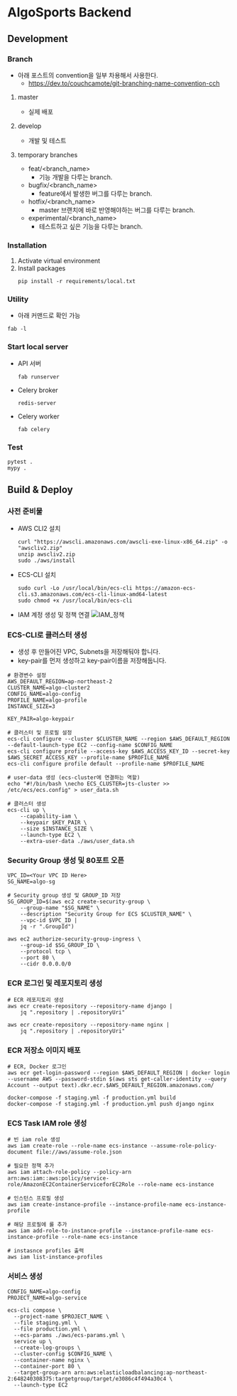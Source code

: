 # AlgoSports Backend

## Development

### Branch

- 아래 포스트의 convention을 일부 차용해서 사용한다.
  - https://dev.to/couchcamote/git-branching-name-convention-cch

1. master
   - 실제 배포
2. develop
   - 개발 및 테스트
3. temporary branches

   - feat/<branch_name>
     - 기능 개발을 다루는 branch.
   - bugfix/<branch_name>
     - feature에서 발생한 버그를 다루는 branch.
   - hotfix/<branch_name>
     - master 브랜치에 바로 반영해야하는 버그를 다루는 branch.
   - experimental/<branch_name>
     - 테스트하고 싶은 기능을 다루는 branch.

### Installation

1. Activate virtual environment
2. Install packages
   ```shell
   pip install -r requirements/local.txt
   ```

### Utility

- 아래 커맨드로 확인 가능

```shell
fab -l
```

### Start local server

- API 서버
  ```shell
  fab runserver
  ```
- Celery broker
  ```shell
  redis-server
  ```
- Celery worker
  ```shell
  fab celery
  ```

### Test

```shell
pytest .
mypy .
```

## Build & Deploy

### 사전 준비물

- AWS CLI2 설치
  ```shell
  curl "https://awscli.amazonaws.com/awscli-exe-linux-x86_64.zip" -o "awscliv2.zip"
  unzip awscliv2.zip
  sudo ./aws/install
  ```
- ECS-CLI 설치
  ```shell
  sudo curl -Lo /usr/local/bin/ecs-cli https://amazon-ecs-cli.s3.amazonaws.com/ecs-cli-linux-amd64-latest
  sudo chmod +x /usr/local/bin/ecs-cli
  ```
- IAM 계정 생성 및 정책 연결
  ![IAM_정책](./docs/IAM_정책.png)

### ECS-CLI로 클러스터 생성

- 생성 후 만들어진 VPC, Subnets을 저장해둬야 합니다.
- key-pair를 먼저 생성하고 key-pair이름을 저장해둡니다.

```shell
# 환경변수 설정
AWS_DEFAULT_REGION=ap-northeast-2
CLUSTER_NAME=algo-cluster2
CONFIG_NAME=algo-config
PROFILE_NAME=algo-profile
INSTANCE_SIZE=3

KEY_PAIR=algo-keypair

# 클러스터 및 프로필 설정
ecs-cli configure --cluster $CLUSTER_NAME --region $AWS_DEFAULT_REGION --default-launch-type EC2 --config-name $CONFIG_NAME
ecs-cli configure profile --access-key $AWS_ACCESS_KEY_ID --secret-key $AWS_SECRET_ACCESS_KEY --profile-name $PROFILE_NAME
ecs-cli configure profile default --profile-name $PROFILE_NAME

# user-data 생성 (ecs-cluster에 연결하는 역할)
echo "#!/bin/bash \necho ECS_CLUSTER=jts-cluster >> /etc/ecs/ecs.config" > user_data.sh

# 클러스터 생성
ecs-cli up \
    --capability-iam \
    --keypair $KEY_PAIR \
    --size $INSTANCE_SIZE \
    --launch-type EC2 \
    --extra-user-data ./aws/user_data.sh
```

### Security Group 생성 및 80포트 오픈

```shell
VPC_ID=<Your VPC ID Here>
SG_NAME=algo-sg

# Security group 생성 및 GROUP_ID 저장
SG_GROUP_ID=$(aws ec2 create-security-group \
    --group-name "$SG_NAME" \
    --description "Security Group for ECS $CLUSTER_NAME" \
    --vpc-id $VPC_ID |
    jq -r ".GroupId")

aws ec2 authorize-security-group-ingress \
    --group-id $SG_GROUP_ID \
    --protocol tcp \
    --port 80 \
    --cidr 0.0.0.0/0
```

### ECR 로그인 및 레포지토리 생성

```shell
# ECR 레포지토리 생성
aws ecr create-repository --repository-name django |
    jq ".repository | .repositoryUri"

aws ecr create-repository --repository-name nginx |
    jq ".repository | .repositoryUri"
```

### ECR 저장소 이미지 배포

```shell
# ECR, Docker 로그인
aws ecr get-login-password --region $AWS_DEFAULT_REGION | docker login --username AWS --password-stdin $(aws sts get-caller-identity --query Account --output text).dkr.ecr.$AWS_DEFAULT_REGION.amazonaws.com/

docker-compose -f staging.yml -f production.yml build
docker-compose -f staging.yml -f production.yml push django nginx
```

### ECS Task IAM role 생성

```shell
# 빈 iam role 생성
aws iam create-role --role-name ecs-instance --assume-role-policy-document file://aws/assume-role.json

# 필요한 정책 추가
aws iam attach-role-policy --policy-arn arn:aws:iam::aws:policy/service-role/AmazonEC2ContainerServiceforEC2Role --role-name ecs-instance

# 인스턴스 프로필 생성
aws iam create-instance-profile --instance-profile-name ecs-instance-profile

# 해당 프로필에 롤 추가
aws iam add-role-to-instance-profile --instance-profile-name ecs-instance-profile --role-name ecs-instance

# instasnce profiles 출력
aws iam list-instance-profiles
```

### 서비스 생성

```shell
CONFIG_NAME=algo-config
PROJECT_NAME=algo-service

ecs-cli compose \
  --project-name $PROJECT_NAME \
  --file staging.yml \
  --file production.yml \
  --ecs-params ./aws/ecs-params.yml \
  service up \
  --create-log-groups \
  --cluster-config $CONFIG_NAME \
  --container-name nginx \
  --container-port 80 \
  --target-group-arn arn:aws:elasticloadbalancing:ap-northeast-2:648240308375:targetgroup/target/e3086c4f494a30c4 \
  --launch-type EC2
```
